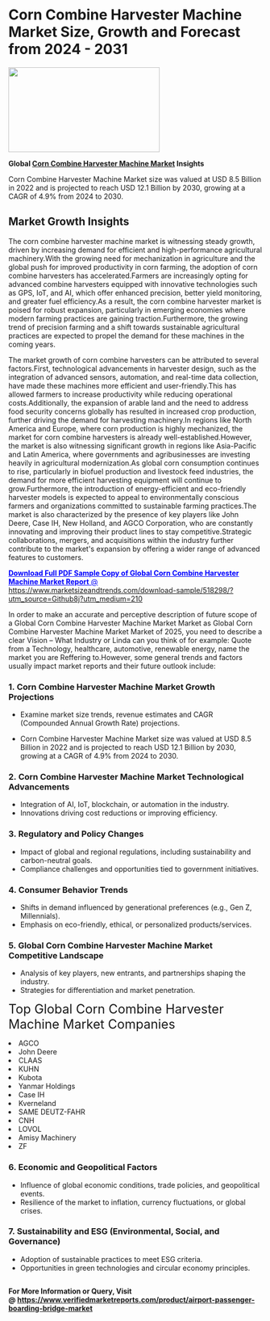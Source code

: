 <H1>Corn Combine Harvester Machine Market Size, Growth and Forecast from 2024 - 2031</H1><img class="aligncenter size-medium wp-image-584254" src="https://thirdeyenews.in/wp-content/uploads/2024/09/Global-Market-Research-300x168.jpeg" alt="" width="300" height="168" /><p><strong>Global&nbsp;<a href="https://www.marketsizeandtrends.com/download-sample/518298/?utm_source=Github8j?utm_medium=210">Corn Combine Harvester Machine Market</a> Insights</strong></p><p>Corn Combine Harvester Machine Market size was valued at USD 8.5 Billion in 2022 and is projected to reach USD 12.1 Billion by 2030, growing at a CAGR of 4.9% from 2024 to 2030.</p><p><h2>Market Growth Insights</h2> <p>The corn combine harvester machine market is witnessing steady growth, driven by increasing demand for efficient and high-performance agricultural machinery.With the growing need for mechanization in agriculture and the global push for improved productivity in corn farming, the adoption of corn combine harvesters has accelerated.Farmers are increasingly opting for advanced combine harvesters equipped with innovative technologies such as GPS, IoT, and AI, which offer enhanced precision, better yield monitoring, and greater fuel efficiency.As a result, the corn combine harvester market is poised for robust expansion, particularly in emerging economies where modern farming practices are gaining traction.Furthermore, the growing trend of precision farming and a shift towards sustainable agricultural practices are expected to propel the demand for these machines in the coming years.<a href="#" style="color:blue; text-decoration:underline;"></a></p> <p>The market growth of corn combine harvesters can be attributed to several factors.First, technological advancements in harvester design, such as the integration of advanced sensors, automation, and real-time data collection, have made these machines more efficient and user-friendly.This has allowed farmers to increase productivity while reducing operational costs.Additionally, the expansion of arable land and the need to address food security concerns globally has resulted in increased crop production, further driving the demand for harvesting machinery.In regions like North America and Europe, where corn production is highly mechanized, the market for corn combine harvesters is already well-established.However, the market is also witnessing significant growth in regions like Asia-Pacific and Latin America, where governments and agribusinesses are investing heavily in agricultural modernization.As global corn consumption continues to rise, particularly in biofuel production and livestock feed industries, the demand for more efficient harvesting equipment will continue to grow.Furthermore, the introduction of energy-efficient and eco-friendly harvester models is expected to appeal to environmentally conscious farmers and organizations committed to sustainable farming practices.The market is also characterized by the presence of key players like John Deere, Case IH, New Holland, and AGCO Corporation, who are constantly innovating and improving their product lines to stay competitive.Strategic collaborations, mergers, and acquisitions within the industry further contribute to the market's expansion by offering a wider range of advanced features to customers.<a href="#" style="color:blue; text-decoration:underline;"></p><p><span class=""><strong>Download Full PDF Sample Copy of Global Corn Combine Harvester Machine Market Report</strong> @ <a href="https://www.marketsizeandtrends.com/download-sample/518298/?utm_source=Github8j?utm_medium=210" target="_blank">https://www.marketsizeandtrends.com/download-sample/518298/?utm_source=Github8j?utm_medium=210</a></span></p><p>In order to make an accurate and perceptive description of future scope of a Global&nbsp;Corn Combine Harvester Machine Market Market as Global&nbsp;Corn Combine Harvester Machine Market Market of 2025, you need to describe a clear Vision &ndash; What Industry or Linda can you think of for example: Quote from a Technology, healthcare, automotive, renewable energy, name the market you are Reffering to.However, some general trends and factors usually impact market reports and their future outlook include:</p><h3>1.&nbsp;<strong>Corn Combine Harvester Machine Market Growth Projections</strong></h3><ul><li>Examine market size trends, revenue estimates and CAGR (Compounded Annual Growth Rate) projections.</li><li><p>Corn Combine Harvester Machine Market size was valued at USD 8.5 Billion in 2022 and is projected to reach USD 12.1 Billion by 2030, growing at a CAGR of 4.9% from 2024 to 2030.</p></li></ul><h3>2.&nbsp;<strong>Corn Combine Harvester Machine Market Technological Advancements</strong></h3><ul><li>Integration of AI, IoT, blockchain, or automation in the industry.</li><li>Innovations driving cost reductions or improving efficiency.</li></ul><h3>3.&nbsp;<strong>Regulatory and Policy Changes</strong></h3><ul><li>Impact of global and regional regulations, including sustainability and carbon-neutral goals.</li><li>Compliance challenges and opportunities tied to government initiatives.</li></ul><h3>4.&nbsp;<strong>Consumer Behavior Trends</strong></h3><ul><li>Shifts in demand influenced by generational preferences (e.g., Gen Z, Millennials).</li><li>Emphasis on eco-friendly, ethical, or personalized products/services.</li></ul><h3>5.&nbsp;<strong>Global Corn Combine Harvester Machine Market Competitive Landscape</strong></h3><ul><li>Analysis of key players, new entrants, and partnerships shaping the industry.</li><li>Strategies for differentiation and market penetration.</li></ul><p data-pm-slice="1 1 []"><span style="color: inherit; font-family: inherit; font-size: 25px;">Top Global Corn Combine Harvester Machine Market Companies</span></p><div class="" data-test-id=""><p><li>AGCO</li><li> John Deere</li><li> CLAAS</li><li> KUHN</li><li> Kubota</li><li> Yanmar Holdings</li><li> Case IH</li><li> Kverneland</li><li> SAME DEUTZ-FAHR</li><li> CNH</li><li> LOVOL</li><li> Amisy Machinery</li><li> ZF</li></p></div><h3>6.&nbsp;<strong>Economic and Geopolitical Factors</strong></h3><ul><li>Influence of global economic conditions, trade policies, and geopolitical events.</li><li>Resilience of the market to inflation, currency fluctuations, or global crises.</li></ul><h3>7.&nbsp;<strong>Sustainability and ESG (Environmental, Social, and Governance)</strong></h3><ul><li>Adoption of sustainable practices to meet ESG criteria.</li><li>Opportunities in green technologies and circular economy principles.</li></ul><h2><strong style="font-size: 14px;">For More Information or Query, Visit @&nbsp;</strong><a style="background-color: #ffffff; font-size: 14px;" href="https://www.marketsizeandtrends.com/report/corn-combine-harvester-machine-market/" target="_blank">https://www.verifiedmarketreports.com/product/airport-passenger-boarding-bridge-market</a></h2>